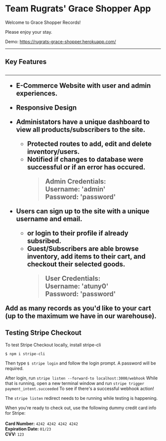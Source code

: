 <h1>Team Rugrats' Grace Shopper App</h1>

Welcome to Grace Shopper Records!

Please enjoy your stay.

Demo: <a href="https://rugrats-grace-shopper.herokuapp.com/">https://rugrats-grace-shopper.herokuapp.com/</a>

<hr>
<h2>Key Features<h2>
<hr>

- E-Commerce Website with user and admin experiences.
- Responsive Design
- Administators have a unique dashboard to view all products/subscribers to the site.
  - Protected routes to add, edit and delete inventory/users.
  - Notified if changes to database were successful or if an error has occured.
    > Admin Credentials: <br>
    > Username: 'admin'<br>
    > Password: 'password'<br>
- Users can sign up to the site with a unique username and email.

  - or login to their profile if already subsribed.
  - Guest/Subscribers are able browse inventory, add items to their cart, and checkout their selected goods.
    > User Credentials: <br>
    > Username: 'atuny0'<br>
    > Password: 'password'<br>

Add as many records as you'd like to your cart (up to the maximum we have in our warehouse).

  <h2>Testing Stripe Checkout</h2>
To test Stripe Checkout locally, install stripe-cli
<br>

`$ npm i stripe-cli`

Then type
`$ stripe login`
and follow the login prompt. A password will be required.

After login, run `stripe listen --forward-to localhost:3000/webhook`
While that is running, open a new terminal window and run
`stripe trigger payment_intent.succeeded`
To see if there's a successful webhook action!

The `stripe listen` redirect needs to be running while testing is happening.

When you're ready to check out, use the following dummy credit card info for Stripe:<br><br>
**Card Number:** `4242 4242 4242 4242`<br>
**Expiration Date:** `01/23`<br>
**CVV:** `123`<br>
